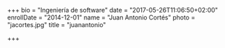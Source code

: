 +++
bio = "Ingeniería de software"
date = "2017-05-26T11:06:50+02:00"
enrollDate = "2014-12-01"
name = "Juan Antonio Cortés"
photo = "jacortes.jpg"
title = "juanantonio"

+++

